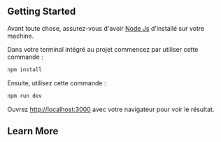 ## Getting Started

Avant toute chose, assurez-vous d'avoir [Node Js](https://nodejs.org/en) d'installé sur votre machine.

Dans votre terminal intégré au projet commencez par utiliser cette commande :
```bash
npm install
```
Ensuite, utilisez cette commande :
```bash
npm run dev
```


Ouvrez [http://localhost:3000](http://localhost:3000) avec votre navigateur pour voir le résultat.


## Learn More


